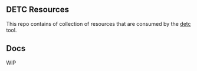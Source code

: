 DETC Resources
---

This repo contains of collection of resources that are consumed by the [detc](https://github.com/lacework-dev/detc)
tool.

Docs
---

WIP
